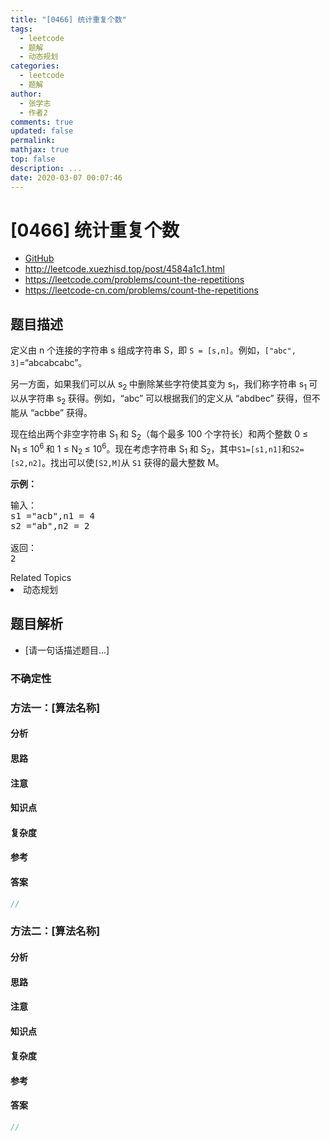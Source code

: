 ```yaml
---
title: "[0466] 统计重复个数"
tags:
  - leetcode
  - 题解
  - 动态规划
categories:
  - leetcode
  - 题解
author:
  - 张学志
  - 作者2
comments: true
updated: false
permalink:
mathjax: true
top: false
description: ...
date: 2020-03-07 00:07:46
---
```



# [0466] 统计重复个数
* [GitHub](https://github.com/algoboy101/LeetCodeCrowdsource/tree/master/_posts/QA/%5B0466%5D%20%E7%BB%9F%E8%AE%A1%E9%87%8D%E5%A4%8D%E4%B8%AA%E6%95%B0.md)
* http://leetcode.xuezhisd.top/post/4584a1c1.html
* https://leetcode.com/problems/count-the-repetitions
* https://leetcode-cn.com/problems/count-the-repetitions


## 题目描述

<p>定义由 n 个连接的字符串 s 组成字符串 S，即&nbsp;<code>S = [s,n]</code>。例如，<code>[&quot;abc&quot;, 3]</code>=&ldquo;abcabcabc&rdquo;。</p>

<p>另一方面，如果我们可以从 s<sub>2&nbsp;</sub>中删除某些字符使其变为 s<sub>1</sub>，我们称字符串 s<sub>1&nbsp;</sub>可以从字符串 s<sub>2&nbsp;</sub>获得。例如，&ldquo;abc&rdquo; 可以根据我们的定义从 &ldquo;abdbec&rdquo; 获得，但不能从 &ldquo;acbbe&rdquo; 获得。</p>

<p>现在给出两个非空字符串 S<sub>1&nbsp;</sub>和 S<sub>2</sub>（每个最多 100 个字符长）和两个整数 0 &le; N<sub>1&nbsp;</sub>&le; 10<sup>6&nbsp;</sup>和 1 &le; N<sub>2&nbsp;</sub>&le; 10<sup>6</sup>。现在考虑字符串 S<sub>1&nbsp;</sub>和 S<sub>2</sub>，其中<code>S1=[s1,n1]</code>和<code>S2=[s2,n2]</code>。找出可以使<code>[S2,M]</code>从&nbsp;<code>S1</code>&nbsp;获得的最大整数 M。</p>

<p><strong>示例：</strong></p>

<pre>输入：
s1 =&quot;acb&quot;,n1 = 4
s2 =&quot;ab&quot;,n2 = 2

返回：
2
</pre>
<div><div>Related Topics</div><div><li>动态规划</li></div></div>


## 题目解析
* [请一句话描述题目...]

### 不确定性


### 方法一：[算法名称]

#### 分析

#### 思路

#### 注意

#### 知识点

#### 复杂度

#### 参考

#### 答案

```cpp
//
```


### 方法二：[算法名称]

#### 分析

#### 思路

#### 注意

#### 知识点

#### 复杂度

#### 参考

#### 答案

```cpp
//
```


